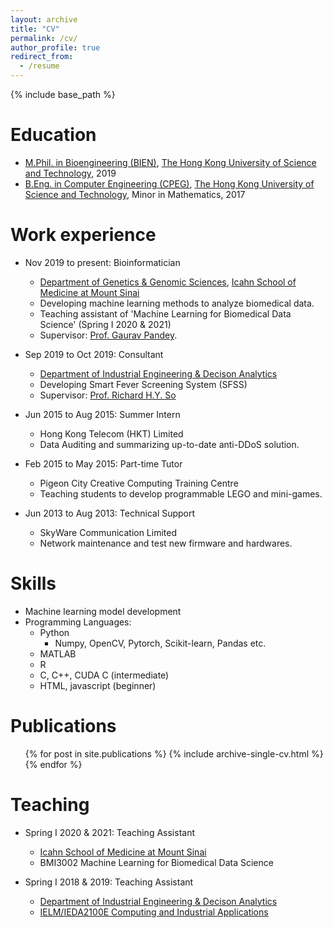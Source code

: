 ```yaml
---
layout: archive
title: "CV"
permalink: /cv/
author_profile: true
redirect_from:
  - /resume
---
```


{% include base_path %}

Education
======
* [M.Phil. in Bioengineering (BIEN)](https://bien.ust.hk/), [The Hong Kong University of Science and Technology](https://www.ust.hk/), 2019
* [B.Eng. in Computer Engineering (CPEG)](http://cpeg.ust.hk/cgi-bin/eng/index.php), [The Hong Kong University of Science and Technology](https://www.ust.hk/), Minor in Mathematics, 2017

Work experience
======
* Nov 2019 to present: Bioinformatician
  * [Department of Genetics & Genomic Sciences](https://icahn.mssm.edu/research/genomics),
[Icahn School of Medicine at Mount Sinai](https://icahn.mssm.edu/)
  * Developing machine learning methods to analyze biomedical data.
  * Teaching assistant of 'Machine Learning for Biomedical Data Science' (Spring I 2020 & 2021)
  * Supervisor: [Prof. Gaurav Pandey](https://labs.icahn.mssm.edu/pandeylab/).

* Sep 2019 to Oct 2019: Consultant
  * [Department of Industrial Engineering & Decison Analytics](https://ieda.ust.hk/)
  * Developing Smart Fever Screening System (SFSS)
  * Supervisor: [Prof. Richard H.Y. So](https://www.ieda.ust.hk/dfaculty/so/)

* Jun 2015 to Aug 2015: Summer Intern
  * Hong Kong Telecom (HKT) Limited
  * Data Auditing and summarizing up-to-date anti-DDoS solution.

* Feb 2015 to May 2015: Part-time Tutor
  * Pigeon City Creative Computing Training Centre
  * Teaching students to develop programmable LEGO and mini-games.

* Jun 2013 to Aug 2013: Technical Support
  * SkyWare Communication Limited
  * Network maintenance and test new firmware and hardwares.
  
Skills
======
* Machine learning model development
* Programming Languages:
  * Python
    * Numpy, OpenCV, Pytorch, Scikit-learn, Pandas etc.
  * MATLAB
  * R
  * C, C++, CUDA C (intermediate)
  * HTML, javascript (beginner) 

Publications
======
  <ul>{% for post in site.publications %}
    {% include archive-single-cv.html %}
  {% endfor %}</ul>
  
<!-- Talks
====== -->
<!--   <ul>{% for post in site.talks %}
    {% include archive-single-talk-cv.html %}
  {% endfor %}</ul> -->
  
Teaching
======
<!--   <ul>{% for post in site.teaching %}
    {% include archive-single-cv.html %}
  {% endfor %}</ul> -->
* Spring I 2020 & 2021: Teaching Assistant
  * [Icahn School of Medicine at Mount Sinai](https://icahn.mssm.edu/)
  * BMI3002 Machine Learning for Biomedical Data Science

* Spring I 2018 & 2019: Teaching Assistant
  * [Department of Industrial Engineering & Decison Analytics](https://ieda.ust.hk/)
  * [IELM/IEDA2100E Computing and Industrial Applications](https://www.ieda.ust.hk/dfaculty/so/so_ie2100E.html)
  

